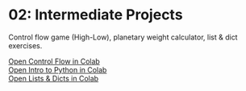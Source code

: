 # 02: Intermediate Projects

Control flow game (High-Low), planetary weight calculator, list & dict exercises.

[Open Control Flow in Colab](https://colab.research.google.com/github/muhammadwaheedairi/modern-ai-python-projects/blob/main/online_class_projects/02_intermediate/Control_Flow_for_Console.ipynb)  
[Open Intro to Python in Colab](https://colab.research.google.com/github/muhammadwaheedairi/modern-ai-python-projects/blob/main/online_class_projects/02_intermediate/Intro_to_Python.ipynb)  
[Open Lists & Dicts in Colab](https://colab.research.google.com/github/muhammadwaheedairi/modern-ai-python-projects/blob/main/online_class_projects/02_intermediate/Lists_and_Dicts.ipynb)
